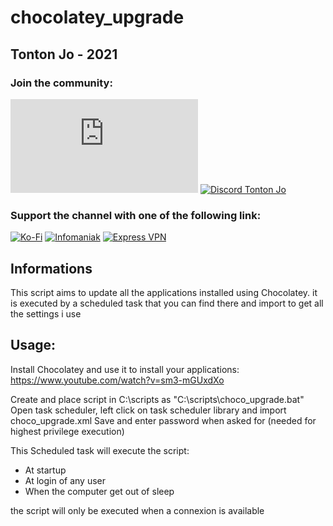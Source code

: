 # chocolatey_upgrade

## Tonton Jo - 2021  
### Join the community:
[![Youtube channel](https://github-readme-youtube-stats.herokuapp.com/subscribers/index.php?id=UCnED3K6K5FDUp-x_8rwpsZw&key=AIzaSyA3ivqywNPQz0xFZBHfPDKzh1jFH5qGD_g)](http://youtube.com/channel/UCnED3K6K5FDUp-x_8rwpsZw?sub_confirmation=1)
[![Discord Tonton Jo](https://badgen.net/discord/members/2NQskxZjfp?label=Discord%20Tonton%20Jo,%20&icon=discord)](https://discord.gg/2NQskxZjfp)
### Support the channel with one of the following link:
[![Ko-Fi](https://badgen.net/badge/Buy%20me%20a%20Coffee/Link?icon=buymeacoffee)](https://ko-fi.com/tontonjo)
[![Infomaniak](https://badgen.net/badge/Infomaniak/Affiliated%20link?icon=K)](https://www.infomaniak.com/goto/fr/home?utm_term=6151f412daf35)
[![Express VPN](https://badgen.net/badge/Express%20VPN/Affiliated%20link?icon=K)](https://www.xvuslink.com/?a_fid=TontonJo)  
## Informations
This script aims to update all the applications installed using Chocolatey.
it is executed by a scheduled task that you can find there and import to get all the settings i use

## Usage:

Install Chocolatey and use it to install your applications:  
https://www.youtube.com/watch?v=sm3-mGUxdXo

Create and place script in C:\scripts as "C:\scripts\choco_upgrade.bat"  
Open task scheduler, left click on task scheduler library and import choco_upgrade.xml
Save and enter password when asked for (needed for highest privilege execution)

This Scheduled task will execute the script:
- At startup
- At login of any user
- When the computer get out of sleep

the script will only be executed when a connexion is available

